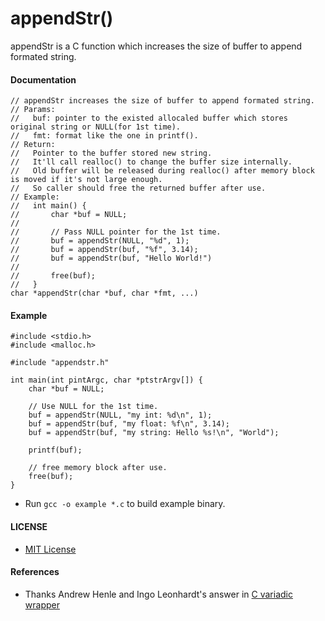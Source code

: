 # appendStr()

appendStr is a C function which increases the size of buffer to append formated string.

#### Documentation

    // appendStr increases the size of buffer to append formated string.
    // Params:
    //   buf: pointer to the existed allocaled buffer which stores original string or NULL(for 1st time).
    //   fmt: format like the one in printf().
    // Return:
    //   Pointer to the buffer stored new string.
    //   It'll call realloc() to change the buffer size internally.
    //   Old buffer will be released during realloc() after memory block is moved if it's not large enough.
    //   So caller should free the returned buffer after use.
    // Example:
    //   int main() {
    //       char *buf = NULL;
    //
    //       // Pass NULL pointer for the 1st time.
    //       buf = appendStr(NULL, "%d", 1);
    //       buf = appendStr(buf, "%f", 3.14);
    //       buf = appendStr(buf, "Hello World!")
    //
    //       free(buf);
    //   }
    char *appendStr(char *buf, char *fmt, ...)

#### Example

    #include <stdio.h>
    #include <malloc.h>

    #include "appendstr.h"

    int main(int pintArgc, char *ptstrArgv[]) {
        char *buf = NULL;

        // Use NULL for the 1st time.
        buf = appendStr(NULL, "my int: %d\n", 1);
        buf = appendStr(buf, "my float: %f\n", 3.14);
        buf = appendStr(buf, "my string: Hello %s!\n", "World");

        printf(buf);

        // free memory block after use.
        free(buf);
    }

* Run `gcc -o example *.c` to build example binary.
 
#### LICENSE
* [MIT License](./LICENSE)

#### References
* Thanks Andrew Henle and Ingo Leonhardt's answer in [C variadic wrapper](http://stackoverflow.com/questions/37947200/c-variadic-wrapper)

